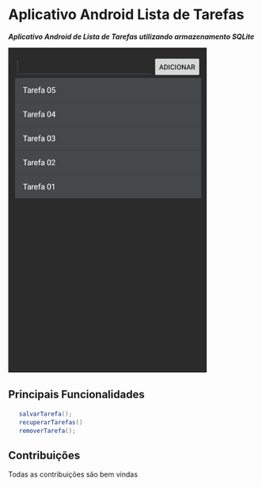 # Aplicativo Android Lista de Tarefas

***Aplicativo Android de Lista de Tarefas utilizando armazenamento SQLite***

![Alt text](https://raw.githubusercontent.com/PhillConrado/ToDoList/master/app/src/main/res/Images/img_01.png)

## Principais Funcionalidades
```java 
   salvarTarefa();
   recuperarTarefas()
   removerTarefa();  
```

## Contribuições

Todas as contribuições são bem vindas
